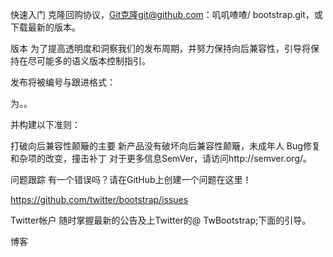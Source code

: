 快速入门
克隆回购协议，Git克隆git@github.com：叽叽喳喳/ bootstrap.git，或下载最新的版本。

版本
为了提高透明度和洞察我们的发布周期，并努力保持向后兼容性，引导将保持在尽可能多的语义版本控制指引。

发布将被编号与跟进格式：

为<major>。<minor>。<patch>

并构建以下准则：

打破向后兼容性颠簸的主要
新产品没有破坏向后兼容性颠簸，未成年人
Bug修复和杂项的改变，撞击补丁
对于更多信息SemVer，请访问http://semver.org/。

问题跟踪
有一个错误吗？请在GitHub上创建一个问题在这里！

https://github.com/twitter/bootstrap/issues

Twitter帐户
随时掌握最新的公告及上Twitter的@ TwBootstrap;下面的引导。

博客
